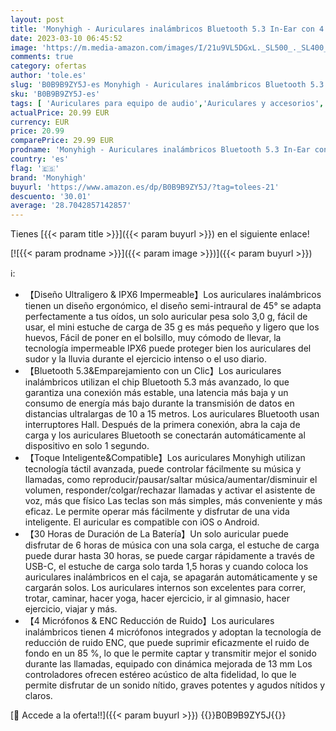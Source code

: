 ```yaml
---
layout: post
title: 'Monyhigh - Auriculares inalámbricos Bluetooth 5.3 In-Ear con 4 micrófonos  cancelación de Ruido ENC  estéreo Hi-Fi  reproducción de 30 Horas Resistente al Agua IPX6 USB-C para iPhone Xiaomi Samsung Huawei'
date: 2023-03-10 06:45:52
image: 'https://m.media-amazon.com/images/I/21u9VL5DGxL._SL500_._SL400_.jpg'
comments: true
category: ofertas
author: 'tole.es'
slug: 'B0B9B9ZY5J-es Monyhigh - Auriculares inalámbricos Bluetooth 5.3 In-Ear...'
sku: 'B0B9B9ZY5J-es'
tags: [ 'Auriculares para equipo de audio','Auriculares y accesorios','Electrónica','iphone','monyhigh','🇪🇸', ]
actualPrice: 20.99 EUR
currency: EUR
price: 20.99
comparePrice: 29.99 EUR
prodname: 'Monyhigh - Auriculares inalámbricos Bluetooth 5.3 In-Ear con 4 micrófonos  cancelación de Ruido ENC  estéreo Hi-Fi  reproducción de 30 Horas Resistente al Agua IPX6 USB-C para iPhone Xiaomi Samsung Huawei'
country: 'es'
flag: '🇪🇸'
brand: 'Monyhigh'
buyurl: 'https://www.amazon.es/dp/B0B9B9ZY5J/?tag=tolees-21'
descuento: '30.01'
average: '28.7042857142857'
---
```


Tienes [{{< param title >}}]({{< param buyurl >}}) en el siguiente enlace!

[![{{< param prodname >}}]({{< param image >}})]({{< param buyurl >}})

ℹ️:

- 【Diseño Ultraligero & IPX6 Impermeable】Los auriculares inalámbricos tienen un diseño ergonómico, el diseño semi-intraural de 45° se adapta perfectamente a tus oídos, un solo auricular pesa solo 3,0 g, fácil de usar, el mini estuche de carga de 35 g es más pequeño y ligero que los huevos, Fácil de poner en el bolsillo, muy cómodo de llevar, la tecnología impermeable IPX6 puede proteger bien los auriculares del sudor y la lluvia durante el ejercicio intenso o el uso diario.
- 【Bluetooth 5.3&Emparejamiento con un Clic】Los auriculares inalámbricos utilizan el chip Bluetooth 5.3 más avanzado, lo que garantiza una conexión más estable, una latencia más baja y un consumo de energía más bajo durante la transmisión de datos en distancias ultralargas de 10 a 15 metros. Los auriculares Bluetooth usan interruptores Hall. Después de la primera conexión, abra la caja de carga y los auriculares Bluetooth se conectarán automáticamente al dispositivo en solo 1 segundo.
- 【Toque Inteligente&Compatible】Los auriculares Monyhigh utilizan tecnología táctil avanzada, puede controlar fácilmente su música y llamadas, como reproducir/pausar/saltar música/aumentar/disminuir el volumen, responder/colgar/rechazar llamadas y activar el asistente de voz, más que físico Las teclas son más simples, más conveniente y más eficaz. Le permite operar más fácilmente y disfrutar de una vida inteligente. El auricular es compatible con iOS o Android.
- 【30 Horas de Duración de La Batería】Un solo auricular puede disfrutar de 6 horas de música con una sola carga, el estuche de carga puede durar hasta 30 horas, se puede cargar rápidamente a través de USB-C, el estuche de carga solo tarda 1,5 horas y cuando coloca los auriculares inalámbricos en el caja, se apagarán automáticamente y se cargarán solos. Los auriculares internos son excelentes para correr, trotar, caminar, hacer yoga, hacer ejercicio, ir al gimnasio, hacer ejercicio, viajar y más.
- 【4 Micrófonos & ENC Reducción de Ruido】Los auriculares inalámbricos tienen 4 micrófonos integrados y adoptan la tecnología de reducción de ruido ENC, que puede suprimir eficazmente el ruido de fondo en un 85 %, lo que le permite captar y transmitir mejor el sonido durante las llamadas, equipado con dinámica mejorada de 13 mm Los controladores ofrecen estéreo acústico de alta fidelidad, lo que le permite disfrutar de un sonido nítido, graves potentes y agudos nítidos y claros.

[🛒 Accede a la oferta!!]({{< param buyurl >}})
{{<world>}}B0B9B9ZY5J{{</world>}}
